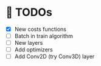 # 🏁 TODOs

- [x] New costs functions
- [ ] Batch in train algorithm
- [ ] New layers
- [ ] Add optimizers
- [ ] Add Conv2D (try Conv3D) layer
<!-- - [ ] Create custom Cost and Activation functions -->